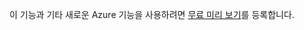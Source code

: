 이 기능과 기타 새로운 Azure 기능을 사용하려면 [무료 미리 보기](https://account.windowsazure.com/PreviewFeatures)를 등록합니다.

<!---HONumber=Oct15_HO3-->